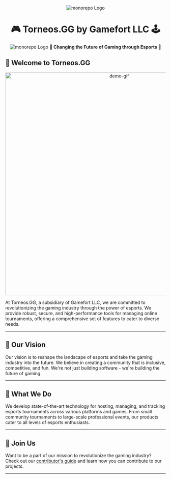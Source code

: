 <div align="center">

![monorepo Logo](https://torneosgg-static-files.s3.us-east-1.amazonaws.com/media/images/gamefort/gamefort_letters_white)
# 🎮 Torneos.GG by Gamefort LLC 🕹️



![monorepo Logo](https://camo.githubusercontent.com/ce1ba202b1e2f0e50953f2c87ec8ba4b603db72362cb7de87c1e7587f63d0db1/68747470733a2f2f692e696d6775722e636f6d2f4951317a7152352e706e67)
<b>🚀 Changing the Future of Gaming through Esports 🚀</b>

</div>

## 🌌 Welcome to Torneos.GG

<div align="center">
  <img src="your-demo-gif-url.gif" alt="demo-gif" width="700px">
</div>

At Torneos.GG, a subsidiary of Gamefort LLC, we are committed to revolutionizing the gaming industry through the power of esports. We provide robust, secure, and high-performance tools for managing online tournaments, offering a comprehensive set of features to cater to diverse needs.

---

## 🌠 Our Vision

Our vision is to reshape the landscape of esports and take the gaming industry into the future. We believe in creating a community that is inclusive, competitive, and fun. We're not just building software - we're building the future of gaming.

---

## 🎯 What We Do

We develop state-of-the-art technology for hosting, managing, and tracking esports tournaments across various platforms and games. From small community tournaments to large-scale professional events, our products cater to all levels of esports enthusiasts.

---

## 👥 Join Us

Want to be a part of our mission to revolutionize the gaming industry? Check out our [contributor's guide](your-contributor-guide-url) and learn how you can contribute to our projects.

---
